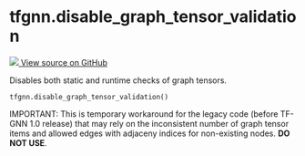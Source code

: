 # tfgnn.disable_graph_tensor_validation

<!-- Insert buttons and diff -->

<a target="_blank" href="https://github.com/tensorflow/gnn/tree/master/tensorflow_gnn/graph/graph_constants.py#L125-L135">
<img src="https://www.tensorflow.org/images/GitHub-Mark-32px.png" /> View source
on GitHub </a>

Disables both static and runtime checks of graph tensors.

<pre class="devsite-click-to-copy prettyprint lang-py tfo-signature-link">
<code>tfgnn.disable_graph_tensor_validation()
</code></pre>

<!-- Placeholder for "Used in" -->

IMPORTANT: This is temporary workaround for the legacy code (before TF-GNN 1.0
release) that may rely on the inconsistent number of graph tensor items and
allowed edges with adjaceny indices for non-existing nodes. **DO NOT USE**.
